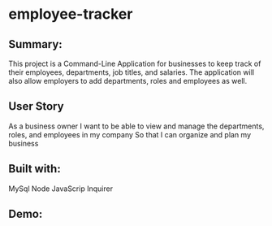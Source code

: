 # employee-tracker

## Summary:
This project is a Command-Line Application for businesses to keep track of their employees, departments, job titles, and salaries.
The application will also allow employers to add departments, roles and employees as well.

## User Story
As a business owner
I want to be able to view and manage the departments, roles, and employees in my company
So that I can organize and plan my business

## Built with:
MySql
Node
JavaScrip
Inquirer

## Demo:


